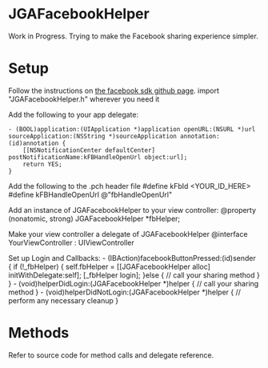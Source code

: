 JGAFacebookHelper
=================

Work in Progress. Trying to make the Facebook sharing experience simpler.


Setup
======
Follow the instructions on [the facebook sdk github page](https://github.com/facebook/facebook-ios-sdk).
import "JGAFacebookHelper.h" wherever you need it

Add the following to your app delegate:

    - (BOOL)application:(UIApplication *)application openURL:(NSURL *)url sourceApplication:(NSString *)sourceApplication annotation:(id)annotation {
        [[NSNotificationCenter defaultCenter] postNotificationName:kFBHandleOpenUrl object:url];
        return YES;
    }

Add the following to the .pch header file
    #define kFbId <YOUR_ID_HERE>
    #define kFBHandleOpenUrl @"fbHandleOpenUrl" 

Add an instance of JGAFacebookHelper to your view controller:
    @property (nonatomic, strong) JGAFacebookHelper *fbHelper;

Make your view controller a delegate of JGAFacebookHelper
    @interface YourViewController : UIViewController <JGAFacebookHelperDelegate>

Set up Login and Callbacks:
    - (IBAction)facebookButtonPressed:(id)sender
    {
        if (!_fbHelper) {
            self.fbHelper = [[JGAFacebookHelper alloc] initWithDelegate:self];
            [_fbHelper login];
        }else {
            // call your sharing method
        }
    }
    - (void)helperDidLogin:(JGAFacebookHelper *)helper
    {
        // call your sharing method
    }
    - (void)helperDidNotLogin:(JGAFacebookHelper *)helper
    {
        // perform any necessary cleanup
    }


Methods
=======
Refer to source code for method calls and delegate reference.


